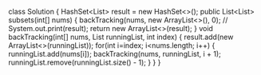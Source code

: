 class Solution {
HashSet<List<Integer>> result = new HashSet<>();
public List<List<Integer>> subsets(int[] nums) {
backTracking(nums, new ArrayList<>(), 0);
// System.out.print(result);
return new ArrayList<>(result);
}
void backTracking(int[] nums, List<Integer> runningList, int index) {
result.add(new ArrayList<>(runningList));
for(int i=index; i<nums.length; i++) {
runningList.add(nums[i]);
backTracking(nums, runningList, i + 1);
runningList.remove(runningList.size() - 1);
}
}
}